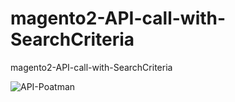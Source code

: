 # magento2-API-call-with-SearchCriteria
magento2-API-call-with-SearchCriteria

<img src="https://i.ibb.co/jGf1HzK/API-Poatman.png" alt="API-Poatman" border="0">
